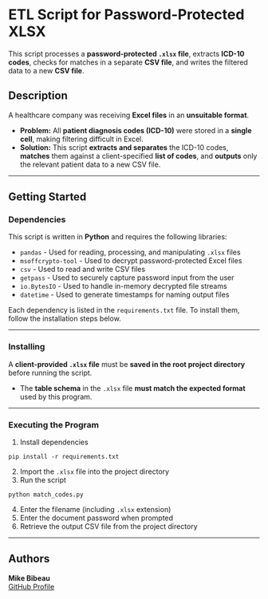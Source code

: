 # ETL Script for Password-Protected XLSX

This script processes a **password-protected `.xlsx` file**, extracts **ICD-10 codes**, checks for matches in a separate **CSV file**, and writes the filtered data to a new **CSV file**.

## Description

A healthcare company was receiving **Excel files** in an **unsuitable format**.  
- **Problem:** All **patient diagnosis codes (ICD-10)** were stored in a **single cell**, making filtering difficult in Excel.  
- **Solution:** This script **extracts and separates** the ICD-10 codes, **matches** them against a client-specified **list of codes**, and **outputs** only the relevant patient data to a new CSV file.  

---

## Getting Started

### Dependencies

This script is written in **Python** and requires the following libraries:  

- `pandas` - Used for reading, processing, and manipulating `.xlsx` files  
- `msoffcrypto-tool` - Used to decrypt password-protected Excel files  
- `csv` - Used to read and write CSV files  
- `getpass` - Used to securely capture password input from the user  
- `io.BytesIO` - Used to handle in-memory decrypted file streams  
- `datetime` - Used to generate timestamps for naming output files  

Each dependency is listed in the `requirements.txt` file. To install them, follow the installation steps below.

---

### Installing

A **client-provided `.xlsx` file** must be **saved in the root project directory** before running the script.  
- The **table schema** in the `.xlsx` file **must match the expected format** used by this program.  

---

### Executing the Program

1. Install dependencies  
```
pip install -r requirements.txt
```
2. Import the `.xlsx` file into the project directory  
3. Run the script  
```
python match_codes.py
```
4. Enter the filename (including `.xlsx` extension)  
5. Enter the document password when prompted  
6. Retrieve the output CSV file from the project directory  

---

## Authors

**Mike Bibeau**  
[GitHub Profile](https://github.com/MR-8264)  
